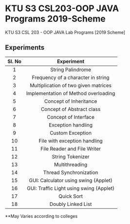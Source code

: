 # KTU S3 CSL203-OOP JAVA Programs 2019-Scheme
KTU S3 CSL 203 - OOP JAVA Lab Programs [2019 Scheme]

## Experiments

Sl. No| Experiment
:-----:|:-----:
1| String Palindrome
2|Frequency of a character in string
3|Multiplication of two given matrices
4|Implementation of Method overloading
5|Concept of Inheritance 
6|Concept of Abstract class
7|Concept of Interface
8|Exception handling
9|Custom Exception
10|File with exception handling
11|File Reader and File Writer
12|String Tokenizer
13|Multithreading
14|Thread Synchronization
15|GUI: Calculator using swing (Applet) 
16|GUI: Traffic Light using swing (Applet)
17|Quick Sort
18|Doubly Linked List



**May Varies according to colleges
